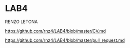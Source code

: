 # LAB4
 
 RENZO LETONA
 
 https://github.com/rnz4/LAB4/blob/master/CV.md

 https://github.com/rnz4/LAB4/blob/master/pull_request.md